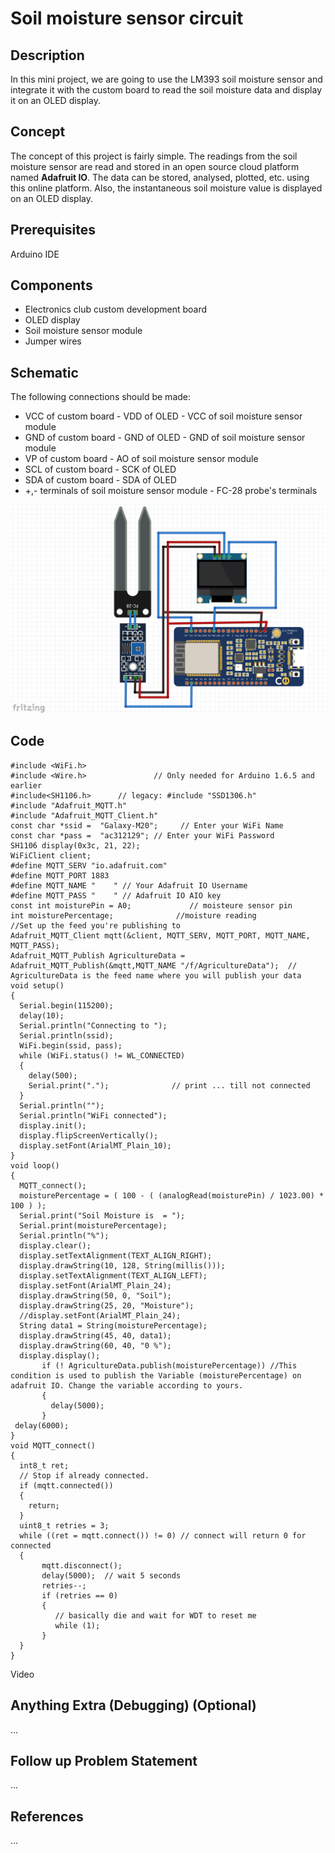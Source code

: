 # Soil moisture sensor circuit
## Description
In this mini project, we are going to use the LM393 soil moisture sensor and integrate it with the custom board to read the soil moisture data and display it on an OLED display.
## Concept 
The concept of this project is fairly simple. The readings from the soil moisture sensor are read and stored in an open source cloud platform named **Adafruit IO**. The data can be stored, analysed, plotted, etc. using this online platform. Also, the instantaneous soil moisture value is displayed on an OLED display.
## Prerequisites
Arduino IDE
## Components
* Electronics club custom development board
* OLED display
* Soil moisture sensor module
* Jumper wires
## Schematic
The following connections should be made:

* VCC of custom board - VDD of OLED - VCC of soil moisture sensor module
* GND of custom board - GND of OLED - GND of soil moisture sensor module
* VP of custom board - AO of soil moisture sensor module
* SCL of custom board - SCK of OLED
* SDA of custom board - SDA of OLED
* +,- terminals of soil moisture sensor module - FC-28 probe's terminals

![temp](https://github.com/CFI-Electronics-Club/Dev-Board-Documentation/blob/main/Ruban/images/soilmos.jpg)
## Code

    #include <WiFi.h>
    #include <Wire.h>               // Only needed for Arduino 1.6.5 and earlier
    #include<SH1106.h>      // legacy: #include "SSD1306.h"
    #include "Adafruit_MQTT.h"
    #include "Adafruit_MQTT_Client.h"
    const char *ssid =  "Galaxy-M20";     // Enter your WiFi Name
    const char *pass =  "ac312129"; // Enter your WiFi Password
    SH1106 display(0x3c, 21, 22);
    WiFiClient client;
    #define MQTT_SERV "io.adafruit.com"
    #define MQTT_PORT 1883
    #define MQTT_NAME "    " // Your Adafruit IO Username
    #define MQTT_PASS "    " // Adafruit IO AIO key
    const int moisturePin = A0;             // moisteure sensor pin
    int moisturePercentage;              //moisture reading
    //Set up the feed you're publishing to
    Adafruit_MQTT_Client mqtt(&client, MQTT_SERV, MQTT_PORT, MQTT_NAME, MQTT_PASS);
    Adafruit_MQTT_Publish AgricultureData = Adafruit_MQTT_Publish(&mqtt,MQTT_NAME "/f/AgricultureData");  // AgricultureData is the feed name where you will publish your data
    void setup()
    {
      Serial.begin(115200);
      delay(10);
      Serial.println("Connecting to ");
      Serial.println(ssid);
      WiFi.begin(ssid, pass);
      while (WiFi.status() != WL_CONNECTED)
      {
        delay(500);
        Serial.print(".");              // print ... till not connected
      }
      Serial.println("");
      Serial.println("WiFi connected");
      display.init();
      display.flipScreenVertically();
      display.setFont(ArialMT_Plain_10);
    } 
    void loop()
    {
      MQTT_connect();
      moisturePercentage = ( 100 - ( (analogRead(moisturePin) / 1023.00) * 100 ) );
      Serial.print("Soil Moisture is  = ");
      Serial.print(moisturePercentage);
      Serial.println("%");
      display.clear();
      display.setTextAlignment(TEXT_ALIGN_RIGHT);
      display.drawString(10, 128, String(millis()));
      display.setTextAlignment(TEXT_ALIGN_LEFT);
      display.setFont(ArialMT_Plain_24);
      display.drawString(50, 0, "Soil");
      display.drawString(25, 20, "Moisture");
      //display.setFont(ArialMT_Plain_24);
      String data1 = String(moisturePercentage);
      display.drawString(45, 40, data1);
      display.drawString(60, 40, "0 %");
      display.display();
           if (! AgricultureData.publish(moisturePercentage)) //This condition is used to publish the Variable (moisturePercentage) on adafruit IO. Change the variable according to yours.
           {                     
             delay(5000);   
           }
     delay(6000);
    }
    void MQTT_connect() 
    {
      int8_t ret;
      // Stop if already connected.
      if (mqtt.connected()) 
      {
        return;
      }
      uint8_t retries = 3;
      while ((ret = mqtt.connect()) != 0) // connect will return 0 for connected
      { 
           mqtt.disconnect();
           delay(5000);  // wait 5 seconds
           retries--;
           if (retries == 0) 
           {
              // basically die and wait for WDT to reset me
              while (1);
           }
      }
    }

Video
## Anything Extra (Debugging) (Optional)
...
## Follow up Problem Statement
...
## References
...
